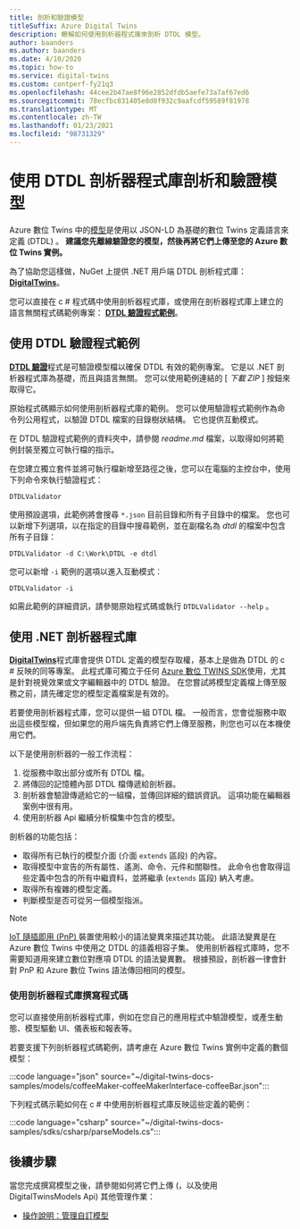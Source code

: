 ```yaml
---
title: 剖析和驗證模型
titleSuffix: Azure Digital Twins
description: 瞭解如何使用剖析器程式庫來剖析 DTDL 模型。
author: baanders
ms.author: baanders
ms.date: 4/10/2020
ms.topic: how-to
ms.service: digital-twins
ms.custom: contperf-fy21q3
ms.openlocfilehash: 44cee2b47ae8f96e2852dfdb5aefe73a7af67ed6
ms.sourcegitcommit: 78ecfbc831405e8d0f932c9aafcdf59589f81978
ms.translationtype: MT
ms.contentlocale: zh-TW
ms.lasthandoff: 01/23/2021
ms.locfileid: "98731329"
---
```

# <a name="parse-and-validate-models-with-the-dtdl-parser-library"></a>使用 DTDL 剖析器程式庫剖析和驗證模型

Azure 數位 Twins 中的[模型](concepts-models.md)是使用以 JSON-LD 為基礎的數位 Twins 定義語言來定義 (DTDL) 。 **建議您先離線驗證您的模型，然後再將它們上傳至您的 Azure 數位 Twins 實例。**

為了協助您這樣做，NuGet 上提供 .NET 用戶端 DTDL 剖析程式庫： [**DigitalTwins**](https://nuget.org/packages/Microsoft.Azure.DigitalTwins.Parser/)。 

您可以直接在 c # 程式碼中使用剖析器程式庫，或使用在剖析器程式庫上建立的語言無關程式碼範例專案： [**DTDL 驗證程式範例**](/samples/azure-samples/dtdl-validator/dtdl-validator)。

## <a name="use-the-dtdl-validator-sample"></a>使用 DTDL 驗證程式範例

[**DTDL 驗證**](/samples/azure-samples/dtdl-validator/dtdl-validator)程式是可驗證模型檔以確保 DTDL 有效的範例專案。 它是以 .NET 剖析器程式庫為基礎，而且與語言無關。 您可以使用範例連結的 [ *下載 ZIP* ] 按鈕來取得它。

原始程式碼顯示如何使用剖析器程式庫的範例。 您可以使用驗證程式範例作為命令列公用程式，以驗證 DTDL 檔案的目錄樹狀結構。 它也提供互動模式。

在 DTDL 驗證程式範例的資料夾中，請參閱 *readme.md* 檔案，以取得如何將範例封裝至獨立可執行檔的指示。

在您建立獨立套件並將可執行檔新增至路徑之後，您可以在電腦的主控台中，使用下列命令來執行驗證程式：

```cmd/sh
DTDLValidator
```

使用預設選項，此範例將會搜尋 `*.json` 目前目錄和所有子目錄中的檔案。 您也可以新增下列選項，以在指定的目錄中搜尋範例，並在副檔名為 *dtdl* 的檔案中包含所有子目錄：

```cmd/sh
DTDLValidator -d C:\Work\DTDL -e dtdl 
```

您可以新增 `-i` 範例的選項以進入互動模式：

```cmd/sh
DTDLValidator -i
```

如需此範例的詳細資訊，請參閱原始程式碼或執行 `DTDLValidator --help` 。

## <a name="use-the-net-parser-library"></a>使用 .NET 剖析器程式庫 

[**DigitalTwins**](https://nuget.org/packages/Microsoft.Azure.DigitalTwins.Parser/)程式庫會提供 DTDL 定義的模型存取權，基本上是做為 DTDL 的 c # 反映的同等專案。 此程式庫可獨立于任何 [Azure 數位 TWINS SDK](how-to-use-apis-sdks.md)使用，尤其是針對視覺效果或文字編輯器中的 DTDL 驗證。 在您嘗試將模型定義檔上傳至服務之前，請先確定您的模型定義檔案是有效的。

若要使用剖析器程式庫，您可以提供一組 DTDL 檔。 一般而言，您會從服務中取出這些模型檔，但如果您的用戶端先負責將它們上傳至服務，則您也可以在本機使用它們。 

以下是使用剖析器的一般工作流程：
1. 從服務中取出部分或所有 DTDL 檔。
2. 將傳回的記憶體內部 DTDL 檔傳遞給剖析器。
3. 剖析器會驗證傳遞給它的一組檔，並傳回詳細的錯誤資訊。 這項功能在編輯器案例中很有用。
4. 使用剖析器 Api 繼續分析檔集中包含的模型。 

剖析器的功能包括：
* 取得所有已執行的模型介面 (介面 `extends` 區段) 的內容。
* 取得模型中宣告的所有屬性、遙測、命令、元件和關聯性。 此命令也會取得這些定義中包含的所有中繼資料，並將繼承 (`extends` 區段) 納入考慮。
* 取得所有複雜的模型定義。
* 判斷模型是否可從另一個模型指派。

> [!NOTE]
> [IoT 隨插即用 (PnP) ](../iot-pnp/overview-iot-plug-and-play.md) 裝置使用較小的語法變異來描述其功能。 此語法變異是在 Azure 數位 Twins 中使用之 DTDL 的語義相容子集。 使用剖析器程式庫時，您不需要知道用來建立數位對應項 DTDL 的語法變異數。 根據預設，剖析器一律會針對 PnP 和 Azure 數位 Twins 語法傳回相同的模型。

### <a name="code-with-the-parser-library"></a>使用剖析器程式庫撰寫程式碼

您可以直接使用剖析器程式庫，例如在您自己的應用程式中驗證模型，或產生動態、模型驅動 UI、儀表板和報表等。

若要支援下列剖析器程式碼範例，請考慮在 Azure 數位 Twins 實例中定義的數個模型：

:::code language="json" source="~/digital-twins-docs-samples/models/coffeeMaker-coffeeMakerInterface-coffeeBar.json":::

下列程式碼示範如何在 c # 中使用剖析器程式庫反映這些定義的範例：

:::code language="csharp" source="~/digital-twins-docs-samples/sdks/csharp/parseModels.cs":::

## <a name="next-steps"></a>後續步驟

當您完成撰寫模型之後，請參閱如何將它們上傳 (，以及使用 DigitalTwinsModels Api) 其他管理作業：
* [操作說明：管理自訂模型](how-to-manage-model.md)